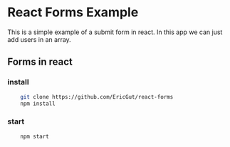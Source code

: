 # React Forms Example

This is a simple example of a submit form in react.
In this app we can just add users in an array.

## Forms in react

### install

```bash
    git clone https://github.com/EricGut/react-forms
    npm install
```

### start

```bash
    npm start
```
